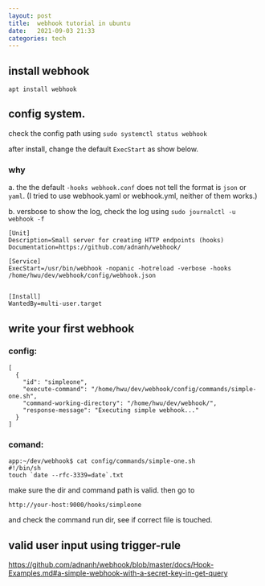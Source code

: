 ```yaml
---
layout: post
title:  webhook tutorial in ubuntu
date:   2021-09-03 21:33 
categories: tech 
---
```


## install webhook

`apt install webhook`

## config system.

check the config path using `sudo systemctl status webhook`

after install, change the default `ExecStart` as show below. 

### why

a. the the default `-hooks webhook.conf` does not tell the format is `json` or `yaml`.
(I tried to use webhook.yaml or webhook.yml, neither of them works.)

b. versbose to show the log, check the log using `sudo journalctl -u webhook -f`

```
[Unit]
Description=Small server for creating HTTP endpoints (hooks)
Documentation=https://github.com/adnanh/webhook/

[Service]
ExecStart=/usr/bin/webhook -nopanic -hotreload -verbose -hooks /home/hwu/dev/webhook/config/webhook.json 


[Install]
WantedBy=multi-user.target
```

## write your first webhook

### config:

```
[
  {
    "id": "simpleone",
    "execute-command": "/home/hwu/dev/webhook/config/commands/simple-one.sh",
    "command-working-directory": "/home/hwu/dev/webhook/",
    "response-message": "Executing simple webhook..."
  }
]
```

### comand:

```
app:~/dev/webhook$ cat config/commands/simple-one.sh
#!/bin/sh
touch `date --rfc-3339=date`.txt
```

make sure the dir and command path is valid. then go to 

```
http://your-host:9000/hooks/simpleone
```
and check the command run dir, see if correct file is touched.

## valid user input using trigger-rule

https://github.com/adnanh/webhook/blob/master/docs/Hook-Examples.md#a-simple-webhook-with-a-secret-key-in-get-query


